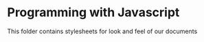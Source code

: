 # Programming with Javascript #

This folder contains stylesheets for look and feel of our documents